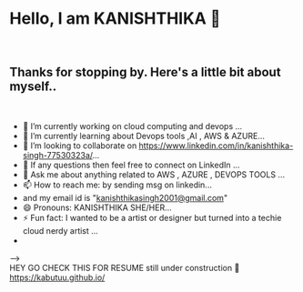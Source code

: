 <h1>Hello, I am KANISHTHIKA 👋</h1>
<br>
<h2>Thanks for stopping by. Here's a little bit about myself..</h2>
<br>

- 🔭 I’m currently working on cloud computing and devops ...
- 🌱 I’m currently learning about Devops tools ,AI , AWS & AZURE...
- 👯 I’m looking to collaborate on https://www.linkedin.com/in/kanishthika-singh-77530323a/...
- 🤔 If any questions then feel free to connect on LinkedIn ...
- 💬 Ask me about anything related to AWS , AZURE , DEVOPS TOOLS ...
- 📫 How to reach me: by sending msg on linkedin...
- and my email id is "kanishthikasingh2001@gmail.com"
- 😄 Pronouns: KANISHTHIKA SHE/HER...
- ⚡ Fun fact: I wanted to be a artist or designer but turned into a techie cloud nerdy artist ...
- 
-->
<br>
HEY GO CHECK THIS FOR RESUME
still under construction 🚧 
https://kabutuu.github.io/
